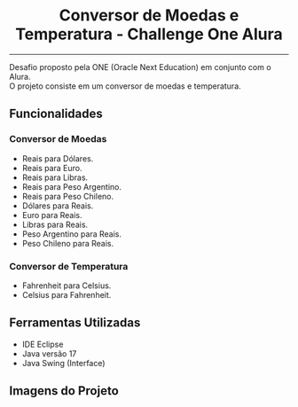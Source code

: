# <div align="center">Conversor de Moedas e Temperatura - Challenge One Alura</div>
<hr>
Desafio proposto pela ONE (Oracle Next Education) em conjunto com o Alura.<br>
O projeto consiste em um conversor de moedas e temperatura.

## Funcionalidades
### Conversor de Moedas                                  
* Reais para Dólares.
* Reais para Euro.
* Reais para Libras.
* Reais para Peso Argentino.
* Reais para Peso Chileno.
* Dólares para Reais.
* Euro para Reais.
* Libras para Reais.
* Peso Argentino para Reais.
* Peso Chileno para Reais.

### Conversor de Temperatura
* Fahrenheit para Celsius.
* Celsius para Fahrenheit.

## Ferramentas Utilizadas
* IDE Eclipse
* Java versão 17
* Java Swing (Interface)

## Imagens do Projeto
